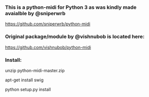 ### This is a python-midi for Python 3 as was kindly made avaialble by @sniperwrb
https://github.com/sniperwrb/python-midi

### Original package/module by @vishnubob is located here:

https://github.com/vishnubob/python-midi

### Install:

unzip python-midi-master.zip

apt-get install swig

python setup.py install
